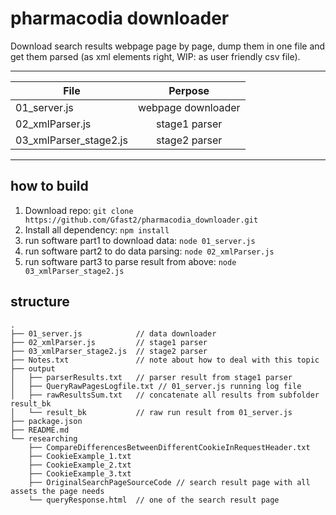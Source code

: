 # pharmacodia downloader

Download search results webpage page by page, dump them in one file and get them parsed (as xml elements right, WIP: as user friendly csv file).

---

| File   |    Perpose   |
|----------|:-------------:|
| 01_server.js | webpage downloader |
| 02_xmlParser.js |    stage1 parser |
| 03_xmlParser_stage2.js | stage2 parser |

---

## how to build

1. Download repo: `git clone https://github.com/Gfast2/pharmacodia_downloader.git`
2. Install all dependency: `npm install`
3. run software part1 to download data: `node 01_server.js` 
4. run software part2 to do data parsing: `node 02_xmlParser.js`
5. run software part3 to parse result from above: `node 03_xmlParser_stage2.js`

## structure

```
.
├── 01_server.js			// data downloader
├── 02_xmlParser.js			// stage1 parser
├── 03_xmlParser_stage2.js	// stage2 parser
├── Notes.txt				// note about how to deal with this topic
├── output
│   ├── parserResults.txt	// parser result from stage1 parser
│   ├── QueryRawPagesLogfile.txt // 01_server.js running log file
│   ├── rawResultsSum.txt	// concatenate all results from subfolder result_bk
│   └── result_bk			// raw run result from 01_server.js
├── package.json
├── README.md
└── researching
    ├── CompareDifferencesBetweenDifferentCookieInRequestHeader.txt
    ├── CookieExample_1.txt
    ├── CookieExample_2.txt
    ├── CookieExample_3.txt
    ├── OriginalSearchPageSourceCode // search result page with all assets the page needs
    └── queryResponse.html	// one of the search result page
```
